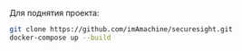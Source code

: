 Для поднятия проекта:
```bash
git clone https://github.com/imAmachine/securesight.git
docker-compose up --build
```
